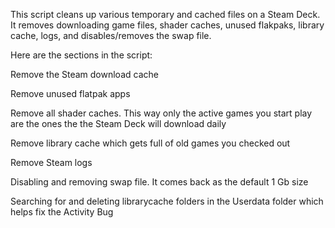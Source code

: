 This script cleans up various temporary and cached files on a Steam Deck.
It removes downloading game files, shader caches, unused flakpaks, library cache, logs, and disables/removes the swap file.

Here are the sections in the script:

Remove the Steam download cache

Remove unused flatpak apps

Remove all shader caches. This way only the active games you start play are the ones the the Steam Deck will download daily

Remove library cache which gets full of old games you checked out

Remove Steam logs

Disabling and removing swap file. It comes back as the default 1 Gb size

Searching for and deleting librarycache folders in the Userdata folder which helps fix the Activity Bug

